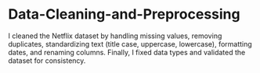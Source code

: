 # Data-Cleaning-and-Preprocessing
I cleaned the Netflix dataset by handling missing values, removing duplicates, standardizing text (title case, uppercase, lowercase), formatting dates, and renaming columns. Finally, I fixed data types and validated the dataset for consistency.
